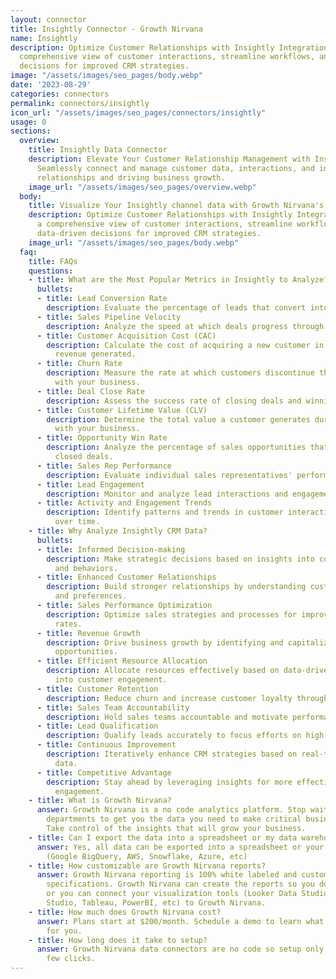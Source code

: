 ```yaml
---
layout: connector
title: Insightly Connector - Growth Nirvana
name: Insightly
description: Optimize Customer Relationships with Insightly Integration. Unlock a
  comprehensive view of customer interactions, streamline workflows, and make data-driven
  decisions for improved CRM strategies.
image: "/assets/images/seo_pages/body.webp"
date: '2023-08-29'
categories: connectors
permalink: connectors/insightly
icon_url: "/assets/images/seo_pages/connectors/insightly"
usage: 0
sections:
  overview:
    title: Insightly Data Connector
    description: Elevate Your Customer Relationship Management with Insightly Integration.
      Seamlessly connect and manage customer data, interactions, and insights, enhancing
      relationships and driving business growth.
    image_url: "/assets/images/seo_pages/overview.webp"
  body:
    title: Visualize Your Insightly channel data with Growth Nirvana's Insightly Connector
    description: Optimize Customer Relationships with Insightly Integration. Unlock
      a comprehensive view of customer interactions, streamline workflows, and make
      data-driven decisions for improved CRM strategies.
    image_url: "/assets/images/seo_pages/body.webp"
  faq:
    title: FAQs
    questions:
    - title: What are the Most Popular Metrics in Insightly to Analyze?
      bullets:
      - title: Lead Conversion Rate
        description: Evaluate the percentage of leads that convert into paying customers.
      - title: Sales Pipeline Velocity
        description: Analyze the speed at which deals progress through the sales pipeline.
      - title: Customer Acquisition Cost (CAC)
        description: Calculate the cost of acquiring a new customer in relation to
          revenue generated.
      - title: Churn Rate
        description: Measure the rate at which customers discontinue their relationships
          with your business.
      - title: Deal Close Rate
        description: Assess the success rate of closing deals and winning new business.
      - title: Customer Lifetime Value (CLV)
        description: Determine the total value a customer generates during their engagement
          with your business.
      - title: Opportunity Win Rate
        description: Analyze the percentage of sales opportunities that result in
          closed deals.
      - title: Sales Rep Performance
        description: Evaluate individual sales representatives' performance and contribution.
      - title: Lead Engagement
        description: Monitor and analyze lead interactions and engagement levels.
      - title: Activity and Engagement Trends
        description: Identify patterns and trends in customer interactions and engagement
          over time.
    - title: Why Analyze Insightly CRM Data?
      bullets:
      - title: Informed Decision-making
        description: Make strategic decisions based on insights into customer interactions
          and behaviors.
      - title: Enhanced Customer Relationships
        description: Build stronger relationships by understanding customer needs
          and preferences.
      - title: Sales Performance Optimization
        description: Optimize sales strategies and processes for improved deal closure
          rates.
      - title: Revenue Growth
        description: Drive business growth by identifying and capitalizing on revenue
          opportunities.
      - title: Efficient Resource Allocation
        description: Allocate resources effectively based on data-driven insights
          into customer engagement.
      - title: Customer Retention
        description: Reduce churn and increase customer loyalty through tailored engagement.
      - title: Sales Team Accountability
        description: Hold sales teams accountable and motivate performance improvement.
      - title: Lead Qualification
        description: Qualify leads accurately to focus efforts on high-potential opportunities.
      - title: Continuous Improvement
        description: Iteratively enhance CRM strategies based on real-time performance
          data.
      - title: Competitive Advantage
        description: Stay ahead by leveraging insights for more effective customer
          engagement.
    - title: What is Growth Nirvana?
      answer: Growth Nirvana is a no code analytics platform. Stop waiting for other
        departments to get you the data you need to make critical business decisions.
        Take control of the insights that will grow your business.
    - title: Can I export the data into a spreadsheet or my data warehouse?
      answer: Yes, all data can be exported into a spreadsheet or your data warehouse
        (Google BigQuery, AWS, Snowflake, Azure, etc)
    - title: How customizable are Growth Nirvana reports?
      answer: Growth Nirvana reporting is 100% white labeled and customized to your
        specifications. Growth Nirvana can create the reports so you don’t have to
        or you can connect your visualization tools (Looker Data Studio/Google Data
        Studio, Tableau, PowerBI, etc) to Growth Nirvana.
    - title: How much does Growth Nirvana cost?
      answer: Plans start at $200/month. Schedule a demo to learn what plan is best
        for you.
    - title: How long does it take to setup?
      answer: Growth Nirvana data connectors are no code so setup only requires a
        few clicks.
---
```

